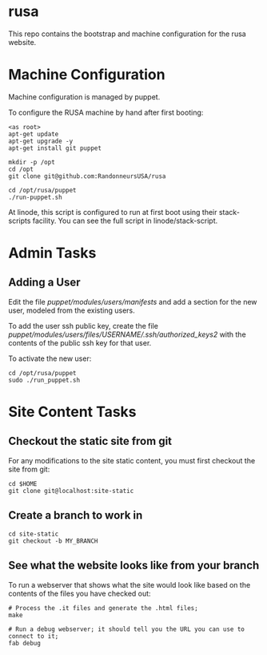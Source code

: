 rusa
====

This repo contains the bootstrap and machine configuration for the rusa website.


Machine Configuration
=====================

Machine configuration is managed by puppet.

To configure the RUSA machine by hand after first booting:

    <as root>
    apt-get update
    apt-get upgrade -y
    apt-get install git puppet

    mkdir -p /opt
    cd /opt
    git clone git@github.com:RandonneursUSA/rusa

    cd /opt/rusa/puppet
    ./run-puppet.sh

At linode, this script is configured to run at first boot using their stack-scripts facility.
You can see the full script in linode/stack-script.


Admin Tasks
===========

Adding a User
-------------
Edit the file *puppet/modules/users/manifests* and add a section for the new user, modeled from the existing users.

To add the user ssh public key, create the file *puppet/modules/users/files/USERNAME/.ssh/authorized_keys2* with the contents of
the public ssh key for that user.

To activate the new user:

    cd /opt/rusa/puppet
    sudo ./run_puppet.sh


Site Content Tasks
==================

Checkout the static site from git
---------------------------------

For any modifications to the site static content, you must first checkout the site from git:

    cd $HOME
    git clone git@localhost:site-static

Create a branch to work in
--------------------------

    cd site-static
    git checkout -b MY_BRANCH

See what the website looks like from your branch
------------------------------------------------


To run a webserver that shows what the site would look like based on the contents of the files you have checked out:

    # Process the .it files and generate the .html files;
    make

    # Run a debug webserver; it should tell you the URL you can use to connect to it;
    fab debug
